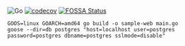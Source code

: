 ![Go](https://github.com/lottotto/sample-web/workflows/Go/badge.svg)
[![codecov](https://codecov.io/gh/lottotto/sample-web/branch/master/graph/badge.svg)](https://codecov.io/gh/lottotto/sample-web)
[![FOSSA Status](https://app.fossa.com/api/projects/custom%2B20323%2Fgithub.com%2Flottotto%2Fsample-web.svg?type=shield)](https://app.fossa.com/projects/custom%2B20323%2Fgithub.com%2Flottotto%2Fsample-web?ref=badge_shield)


```
GOOS=linux GOARCH=amd64 go build -o sample-web main.go
goose --dir=db postgres "host=localhost user=postgres password=postgres dbname=postgres sslmode=disable"
```